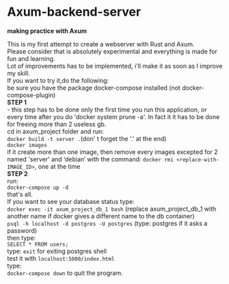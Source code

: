 ﻿# Axum-backend-server
<b>making practice with Axum</b>

This is my first attempt to create a webserver with Rust and Axum.<br>Please consider that is absolutely experimental and everything is made for fun and learning.<br>Lot of improvements has to be implemented, i'll make it as soon as I improve my skill.<br>If you want to try it,do the following:<br>be sure you have the package docker-compose installed (not docker-compose-plugin)<br><b>STEP 1</b><br>- this step has to be done only the first time you run this application, or every time after you do 'docker system prune -a'. In fact it it has to be done for freeing more than 2 useless gb.<br>cd in axum_project folder and run:<br>  ```docker build -t server .```(don' t forget the '.' at the end)<br>  ```docker images```<br>if it create more than one image, then remove every images excepted for 2 named 'server' and ‘debian’ with the command:  ```docker rmi <replace-with-IMAGE_ID>```, one at the time<br><b>STEP 2</b><br>run:<br> ```docker-compose up -d```<br>that's all.<br>If you want to see your database status type:<br>  ```docker exec -it axum_project_db_1 bash``` (replace axum_project_db_1 with another name if docker gives a different name to the db container)<br> ```psql -h localhost -d postgres -U postgres``` (type: postgres if it asks a password)<br>then type:<br>  ```SELECT * FROM users;```<br>type:  ```exit``` for exiting postgres shell<br>test it with ```localhost:5000/index.html```<br>type:<br> ```docker-compose down``` to quit the program.
